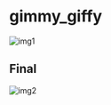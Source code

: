 # gimmy_giffy

![img1](https://media3.giphy.com/media/Yyzrcxl1vtN51Xeqv0/giphy.webp)

## Final
![img2](./images/capt1.jpeg)
